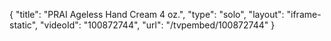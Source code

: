 {
    "title": "PRAI Ageless Hand Cream 4 oz.",
    "type": "solo",
    "layout": "iframe-static",
    "videoId": "100872744",
    "url": "\/tvpembed\/100872744"
}